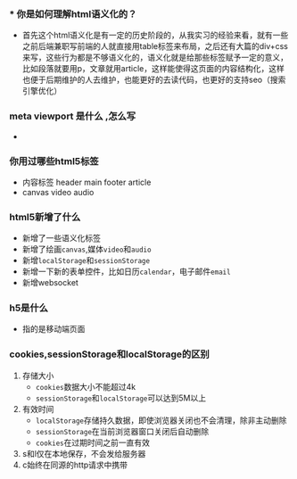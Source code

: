 ###  * 你是如何理解html语义化的？

- 首先这个html语义化是有一定的历史阶段的，从我实习的经验来看，就有一些之前后端兼职写前端的人就直接用table标签来布局，之后还有大篇的div+css来写，这些行为都是不够语义化的，语义化就是给那些标签赋予一定的意义，比如段落就要用p，文章就用article，这样能使得这页面的内容结构化，这样也便于后期维护的人去维护，也能更好的去读代码，也更好的支持seo（搜索引擎优化）

 

### meta viewport 是什么 ,怎么写

- 

### 你用过哪些html5标签

- 内容标签 header main footer article 
- canvas video audio

### html5新增了什么

- 新增了一些语义化标签
- 新增了绘画`canvas`,媒体`video`和`audio`
- 新增`localStorage`和`sessionStorage`
- 新增一下新的表单控件，比如日历`calendar`，电子邮件`email`
- 新增websocket

### h5是什么

-   指的是移动端页面



### cookies,sessionStorage和localStorage的区别

1. 存储大小
	- `cookies`数据大小不能超过4k
	- `sessionStorage`和`localStorage`可以达到5M以上
2. 有效时间
	- `localStorage`存储持久数据，即使浏览器关闭也不会清理，除非主动删除
	- `sessionStorage`在当前浏览器窗口关闭后自动删除
	- `cookies`在过期时间之前一直有效
3. s和l仅在本地保存，不会发给服务器
4. c始终在同源的http请求中携带





